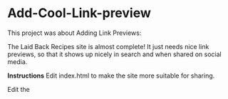 # Add-Cool-Link-preview
This project was about Adding Link Previews:

The Laid Back Recipes site is almost complete! It just needs nice link previews, so that it shows up nicely in search and when shared on social media.

**Instructions**
Edit index.html to make the site more suitable for sharing.

Edit the <title> tag
Add a favicon (you can get an image of the beach emoji from favicon.ico)
Add a meta tag for the description
Add og: meta tags for the type, url, title, description, and image
You can use any of the images for your image preview - choose which one you like best!

If you want to control how the site looks when shared on twitter, add the twitter: meta tags too.

You can use Metatags.io to generate the meta tags, then copy and paste them into index.html. Be sure to update the image urls to the urls from your site, instead of the metatags.io/assets urls.

Test out your metatags by copying the Replit url and pasting into the meta tag tester on opengraph.xyz.
